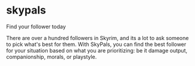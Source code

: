 # skypals
Find your follower today

There are over a hundred followers in Skyrim, and its a lot to ask someone to pick what's best for them. With SkyPals, you
can find the best follower for your situation based on what you are prioritizing: be it damage output, 
companionship, morals, or playstyle.

